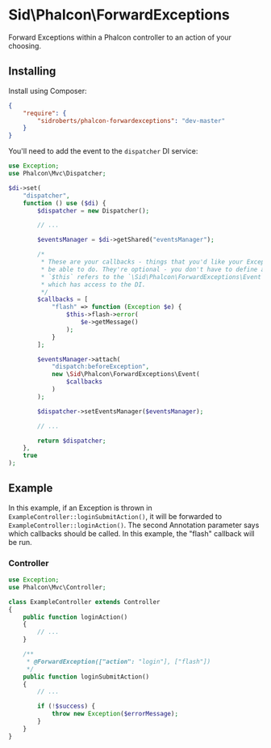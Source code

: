 Sid\Phalcon\ForwardExceptions
=============================

Forward Exceptions within a Phalcon controller to an action of your choosing.



## Installing ##

Install using Composer:

```json
{
    "require": {
        "sidroberts/phalcon-forwardexceptions": "dev-master"
    }
}
```

You'll need to add the event to the `dispatcher` DI service:

```php
use Exception;
use Phalcon\Mvc\Dispatcher;

$di->set(
    "dispatcher",
    function () use ($di) {
        $dispatcher = new Dispatcher();

        // ...

        $eventsManager = $di->getShared("eventsManager");

        /*
         * These are your callbacks - things that you'd like your Exception to
         * be able to do. They're optional - you don't have to define any.
         * `$this` refers to the `\Sid\Phalcon\ForwardExceptions\Event` class
         * which has access to the DI.
         */
        $callbacks = [
            "flash" => function (Exception $e) {
                $this->flash->error(
                    $e->getMessage()
                );
            }
        ];

        $eventsManager->attach(
            "dispatch:beforeException",
            new \Sid\Phalcon\ForwardExceptions\Event(
                $callbacks
            )
        );

        $dispatcher->setEventsManager($eventsManager);

        // ...

        return $dispatcher;
    },
    true
);
```



## Example ##

In this example, if an Exception is thrown in `ExampleController::loginSubmitAction()`, it will be forwarded to `ExampleController::loginAction()`. The second Annotation parameter says which callbacks should be called. In this example, the "flash" callback will be run.

### Controller ###

```php
use Exception;
use Phalcon\Mvc\Controller;

class ExampleController extends Controller
{
    public function loginAction()
    {
        // ...
    }

    /**
     * @ForwardException(["action": "login"], ["flash"])
     */
    public function loginSubmitAction()
    {
        // ...

        if (!$success) {
            throw new Exception($errorMessage);
        }
    }
}
```
